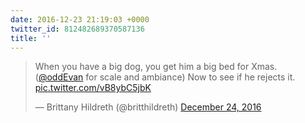 ```yaml
---
date: 2016-12-23 21:19:03 +0000
twitter_id: 812482689370587136
title: ''
---
```


<blockquote class="twitter-tweet"><p lang="en" dir="ltr">When you have a big dog, you get him a big bed for Xmas. (<a href="https://twitter.com/oddEvan?ref_src=twsrc%5Etfw">@oddEvan</a> for scale and ambiance) Now to see if he rejects it. <a href="https://t.co/vB8ybC5jbK">pic.twitter.com/vB8ybC5jbK</a></p>&mdash; Brittany Hildreth (@britthildreth) <a href="https://twitter.com/britthildreth/status/812480451646550017?ref_src=twsrc%5Etfw">December 24, 2016</a></blockquote>
<script async src="https://platform.twitter.com/widgets.js" charset="utf-8"></script>
